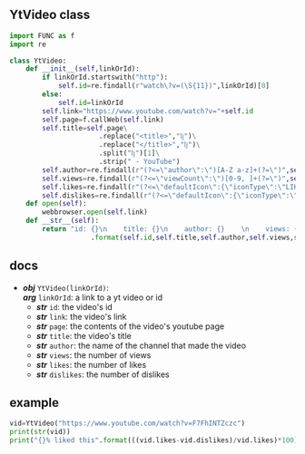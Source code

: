 ## YtVideo class
```python
import FUNC as f
import re

class YtVideo:
	def __init__(self,linkOrId):
		if linkOrId.startswith("http"):
			self.id=re.findall(r"watch\?v=(\S{11})",linkOrId)[0]
		else:
			self.id=linkOrId
		self.link="https://www.youtube.com/watch?v="+self.id
		self.page=f.callWeb(self.link)
		self.title=self.page\
					  .replace("<title>","ǉ")\
					  .replace("</title>","ǉ")\
					  .split("ǉ")[1]\
					  .strip(" - YouTube")
		self.author=re.findall(r"(?<=\"author\":\")[A-Z a-z]+(?=\")",self.page)[0]
		self.views=re.findall(r"(?<=\"viewCount\":\")[0-9, ]+(?=\")",self.page)[0]
		self.likes=re.findall(r"(?<=\"defaultIcon\":{\"iconType\":\"LIKE\"},\"defaultText\":{\"accessibility\":{\"accessibilityData\":{\"label\":\")[0-9,]+",self.page)[0]
		self.dislikes=re.findall(r"(?<=\"defaultIcon\":{\"iconType\":\"DISLIKE\"},\"defaultText\":{\"accessibility\":{\"accessibilityData\":{\"label\":\")[0-9,]+",self.page)[0]
	def open(self):
		webbrowser.open(self.link)
	def __str__(self):
		return "id: {}\n    title: {}\n    author: {}    \n    views: {}\n    likes: {}\n    dislikes: {}\n    link: {}"\
					.format(self.id,self.title,self.author,self.views,self.likes,self.dislikes,self.link)
```
## docs
- ***obj*** `YtVideo(linkOrId)`:  
  ***arg*** `linkOrId`: a link to a yt video or id
  - ***str*** `id`: the video's id
  - ***str*** `link`: the video's link
  - ***str*** `page`: the contents of the video's youtube page
  - ***str*** `title`: the video's title
  - ***str*** `author`: the name of the channel that made the video
  - ***str*** `views`: the number of views
  - ***str*** `likes`: the number of likes
  - ***str*** `dislikes`: the number of dislikes
## example 
```py
vid=YtVideo("https://www.youtube.com/watch?v=F7FhINTZczc")
print(str(vid))
print("{}% liked this".format(((vid.likes-vid.dislikes)/vid.likes)*100)
```
